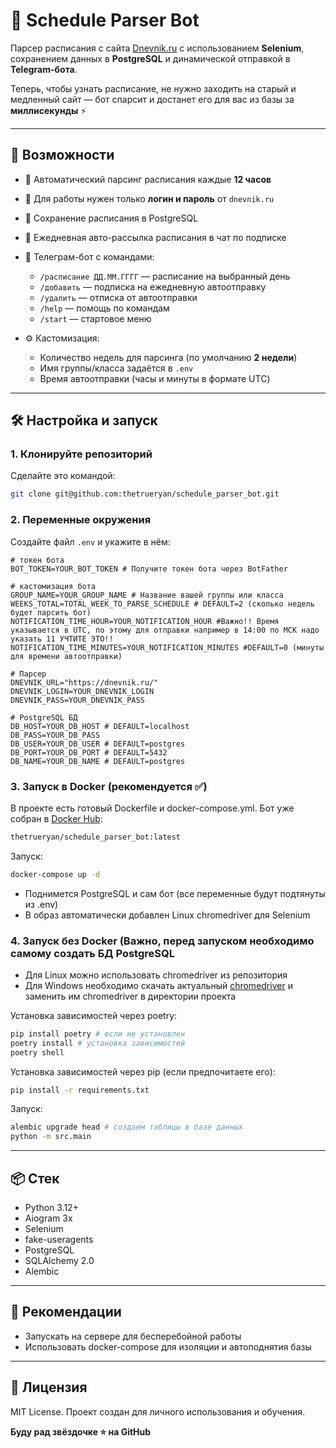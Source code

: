 # 📅 Schedule Parser Bot

Парсер расписания с сайта [Dnevnik.ru](https://dnevnik.ru) с использованием **Selenium**, сохранением данных в **PostgreSQL** и динамической отправкой в **Telegram-бота**.  

Теперь, чтобы узнать расписание, не нужно заходить на старый и медленный сайт — бот спарсит и достанет его для вас из базы за **миллисекунды** ⚡

---

## 🚀 Возможности

- 🔄 Автоматический парсинг расписания каждые **12 часов**  
- 🔐 Для работы нужен только **логин и пароль** от `dnevnik.ru`    
- 💾 Сохранение расписания в PostgreSQL
- 📅 Ежедневная авто-рассылка расписания в чат по подписке
- 🤖 Телеграм-бот с командами:
  - `/расписание ДД.ММ.ГГГГ` — расписание на выбранный день  
  - `/добавить` — подписка на ежедневную автоотправку   
  - `/удалить` — отписка от автоотправки  
  - `/help` — помощь по командам  
  - `/start` — стартовое меню  

- ⚙️ Кастомизация:
  - Количество недель для парсинга (по умолчанию **2 недели**)  
  - Имя группы/класса задаётся в `.env`  
  - Время автоотправки (часы и минуты в формате UTC)  

---

## 🛠 Настройка и запуск
### 1. Клонируйте репозиторий

Сделайте это командой:
```bash
git clone git@github.com:thetrueryan/schedule_parser_bot.git
```

### 2. Переменные окружения
Создайте файл `.env` и укажите в нём:
```env
# токен бота
BOT_TOKEN=YOUR_BOT_TOKEN # Получите токен бота через BotFather

# кастомизация бота
GROUP_NAME=YOUR_GROUP_NAME # Название вашей группы или класса
WEEKS_TOTAL=TOTAL_WEEK_TO_PARSE_SCHEDULE # DEFAULT=2 (сколько недель будет парсить бот)
NOTIFICATION_TIME_HOUR=YOUR_NOTIFICATION_HOUR #Важно!! Время указывается в UTC, по этому для отправки например в 14:00 по МСК надо указать 11 УЧТИТЕ ЭТО!!
NOTIFICATION_TIME_MINUTES=YOUR_NOTIFICATION_MINUTES #DEFAULT=0 (минуты для времени автоотправки)

# Парсер
DNEVNIK_URL="https://dnevnik.ru/"
DNEVNIK_LOGIN=YOUR_DNEVNIK_LOGIN
DNEVNIK_PASS=YOUR_DNEVNIK_PASS

# PostgreSQL БД
DB_HOST=YOUR_DB_HOST # DEFAULT=localhost
DB_PASS=YOUR_DB_PASS
DB_USER=YOUR_DB_USER # DEFAULT=postgres
DB_PORT=YOUR_DB_PORT # DEFAULT=5432
DB_NAME=YOUR_DB_NAME # DEFAULT=postgres
```

### 3. Запуск в Docker (рекомендуется ✅)

В проекте есть готовый Dockerfile и docker-compose.yml.
Бот уже собран в [Docker Hub](https://hub.docker.com/repository/docker/thetrueryan/schedule_parser_bot/):
```bash
thetrueryan/schedule_parser_bot:latest
```

Запуск:
```bash
docker-compose up -d
```
- Поднимется PostgreSQL и сам бот (все переменные будут подтянуты из .env)
- В образ автоматически добавлен Linux chromedriver для Selenium

### 4. Запуск без Docker (Важно, перед запуском необходимо самому создать БД PostgreSQL

- Для Linux можно использовать chromedriver из репозитория
- Для Windows необходимо скачать актуальный [chromedriver](https://googlechromelabs.github.io/chrome-for-testing/#stable) и заменить им chromedriver в директории проекта

Установка зависимостей через poetry:
```bash
pip install poetry # если не установлен
poetry install # установка зависимостей
poetry shell
```

Установка зависимостей через pip (если предпочитаете его):
```bash
pip install -r requirements.txt
```

Запуск:
```bash
alembic upgrade head # создаем таблицы в базе данных
python -m src.main 
```

---

## 📦 Стек

- Python 3.12+
- Aiogram 3x
- Selenium
- fake-useragents
- PostgreSQL
- SQLAlchemy 2.0
- Alembic


---

## 🔧 Рекомендации

- Запускать на сервере для бесперебойной работы
- Использовать docker-compose для изоляции и автоподнятия базы

---

## 📝 Лицензия

MIT License. Проект создан для личного использования и обучения.

**Буду рад звёздочке ⭐ на GitHub**
